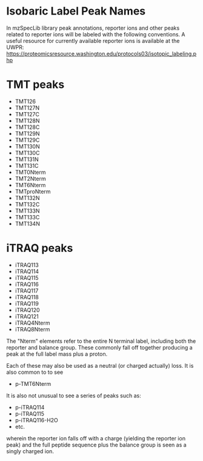 # Isobaric Label Peak Names

In mzSpecLib library peak annotations, reporter ions and other peaks related to reporter ions will be labeled with
the following conventions. A useful resource for currently available reporter ions is available at the UWPR:
https://proteomicsresource.washington.edu/protocols03/isotopic_labeling.php

# TMT peaks

- TMT126
- TMT127N
- TMT127C
- TMT128N
- TMT128C
- TMT129N
- TMT129C
- TMT130N
- TMT130C
- TMT131N
- TMT131C
- TMT0Nterm
- TMT2Nterm
- TMT6Nterm
- TMTproNterm
- TMT132N
- TMT132C
- TMT133N
- TMT133C
- TMT134N

# iTRAQ peaks

- iTRAQ113
- iTRAQ114
- iTRAQ115
- iTRAQ116
- iTRAQ117
- iTRAQ118
- iTRAQ119
- iTRAQ120
- iTRAQ121
- iTRAQ4Nterm
- iTRAQ8Nterm

The "Nterm" elements refer to the entire N terminal label, including both the reporter and balance group. These commonly fall
off together producing a peak at the full label mass plus a proton.

Each of these may also be used as a neutral (or charged actually) loss. It is also common to to see
- p-TMT6Nterm

It is also not unusual to see a series of peaks such as:
- p-iTRAQ114
- p-iTRAQ115
- p-iTRAQ116-H2O
- etc.

wherein the reporter ion falls off with a charge (yielding the reporter ion peak) and the full peptide sequence plus the
balance group is seen as a singly charged ion.


